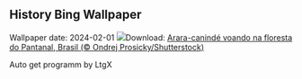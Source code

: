 ## History Bing Wallpaper
Wallpaper date: 2024-02-01
![](https://www.bing.com/th?id=OHR.MacawParrot_PT-BR2174373090_UHD.jpg&w=1000)Download: [Arara-canindé voando na floresta do Pantanal, Brasil (© Ondrej Prosicky/Shutterstock)](https://www.bing.com/th?id=OHR.MacawParrot_PT-BR2174373090_UHD.jpg)

Auto get programm by LtgX
